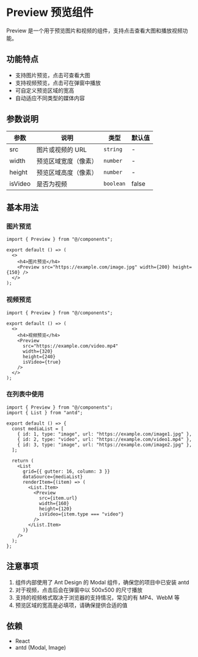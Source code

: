 # Preview 预览组件

Preview 是一个用于预览图片和视频的组件，支持点击查看大图和播放视频功能。

## 功能特点

- 支持图片预览，点击可查看大图
- 支持视频预览，点击可在弹窗中播放
- 可自定义预览区域的宽高
- 自动适应不同类型的媒体内容

## 参数说明

| 参数    | 说明                 | 类型      | 默认值 |
| ------- | -------------------- | --------- | ------ |
| src     | 图片或视频的 URL     | `string`  | -      |
| width   | 预览区域宽度（像素） | `number`  | -      |
| height  | 预览区域高度（像素） | `number`  | -      |
| isVideo | 是否为视频           | `boolean` | false  |

## 基本用法

### 图片预览

```tsx
import { Preview } from "@/components";

export default () => (
  <>
    <h4>图片预览</h4>
    <Preview src="https://example.com/image.jpg" width={200} height={150} />
  </>
);
```

### 视频预览

```tsx
import { Preview } from "@/components";

export default () => (
  <>
    <h4>视频预览</h4>
    <Preview
      src="https://example.com/video.mp4"
      width={320}
      height={240}
      isVideo={true}
    />
  </>
);
```

### 在列表中使用

```tsx
import { Preview } from "@/components";
import { List } from "antd";

export default () => {
  const mediaList = [
    { id: 1, type: "image", url: "https://example.com/image1.jpg" },
    { id: 2, type: "video", url: "https://example.com/video1.mp4" },
    { id: 3, type: "image", url: "https://example.com/image2.jpg" },
  ];

  return (
    <List
      grid={{ gutter: 16, column: 3 }}
      dataSource={mediaList}
      renderItem={(item) => (
        <List.Item>
          <Preview
            src={item.url}
            width={160}
            height={120}
            isVideo={item.type === "video"}
          />
        </List.Item>
      )}
    />
  );
};
```

## 注意事项

1. 组件内部使用了 Ant Design 的 Modal 组件，确保您的项目中已安装 antd
2. 对于视频，点击后会在弹窗中以 500x500 的尺寸播放
3. 支持的视频格式取决于浏览器的支持情况，常见的有 MP4、WebM 等
4. 预览区域的宽高是必填项，请确保提供合适的值

## 依赖

- React
- antd (Modal, Image)
